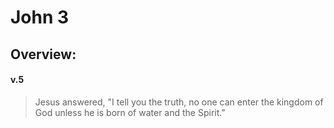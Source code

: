 # John 3

## Overview:


#### v.5
>Jesus answered, "I tell you the truth, no one can enter the kingdom of God unless he is born of water and the Spirit."





